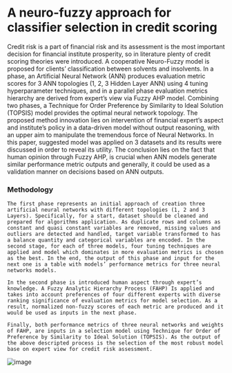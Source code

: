 # A neuro-fuzzy approach for classifier selection in credit scoring

Credit risk is a part of financial risk and its assessment is the most important decision for financial institute prosperity, so in literature plenty of credit scoring theories were introduced. A cooperative Neuro-Fuzzy model is proposed for clients’ classification between solvents and insolvents. In a phase, an Artificial Neural Network (ANN) produces evaluation metric scores for 3 ANN topologies (1, 2, 3 Hidden Layer ANN) using 4 tuning hyperparameter techniques, and in a parallel phase evaluation metrics hierarchy are derived from expert’s view via Fuzzy AHP model. Combining two phases, a Technique for Order Preference by Similarity to Ideal Solution (TOPSIS) model provides the optimal neural network topology. The proposed method innovation lies on intervention of financial expert’s aspect and institute’s policy in a data-driven model without output reasoning, with an upper aim to manipulate the tremendous force of Neural Networks. In this paper, suggested model was applied on 3 datasets and its results were discussed in order to reveal its utility. The conclusion lies on the fact that human opinion through Fuzzy AHP, is crucial when ANN models generate similar performance metric outputs and generally, it could be used as a validation manner on decisions based on ANN outputs.

### Methodology

	The first phase represents an initial approach of creation three artificial neural networks with different topologies (1, 2 and 3 Layers). Specifically, for a start, dataset should be cleaned and prepared for algorithms application. As duplicate rows and columns as constant and quasi constant variables are removed, missing values and outliers are detected and handled, target variable transformed to has a balance quantity and categorical variables are encoded. In the second stage, for each of three models, four tuning techniques are applied and model which dominates in more evaluation metrics is chosen as the best. In the end, the output of this phase and input for the next one is a table with models’ performance metrics for three neural networks models.

	In the second phase is introduced human aspect through expert’s knowledge. A Fuzzy Analytic Hierarchy Process (FAHP) Is applied and takes into account preferences of four different experts with diverse ranking significance of evaluation metrics for model selection. As a result, normalized non-fuzzy scores of each metric are produced and it would be used as inputs in the next phase.  

	Finally, both performance metrics of three neural networks and weights of FAHP, are inputs in a selection model using Technique for Order of Preference by Similarity to Ideal Solution (TOPSIS). As the output of the above descripted process is the selection of the most robust model base on expert view for credit risk assessment.


![image](https://user-images.githubusercontent.com/65331575/233630334-a6b85aee-5f21-4e51-809c-4f94c83f3a3a.png)
